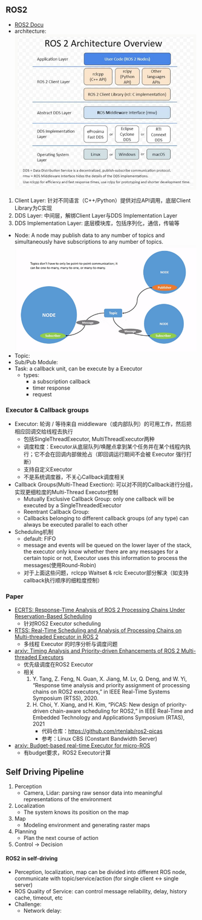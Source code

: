## ROS2
- [ROS2 Docu](https://docs.ros.org/en/galactic/index.html)
- architecture:  
![alt text](image\image1.png)
1. Client Layer: 针对不同语言（C++/Python）提供对应API调用，底层Client Library为C实现
2. DDS Layer: 中间层，解绑Client Layer与DDS Implementation Layer
3. DDS Implementation Layer: 底层模块库，包括序列化，通信，传输等
- Node: A node may publish data to any number of topics and simultaneously have subscriptions to any number of topics.  
![alt text](image\image2.png)
- Topic: 
- Sub/Pub Module: 
- Task: a callback unit, can be execute by a Executor
    - types:
        - a subscription callback
        - timer response
        - request
### Executor & Callback groups
- Executor: 轮询 / 等待来自 middleware（或内部队列）的可用工作，然后把相应回调交给线程去执行
    - 包括SingleThreadExecutor, MultiThreadExecutor两种
    - 调度粒度：Executor从底层队列/唤醒点拿到某个任务并在某个线程内执行；它不会在回调内部做抢占（即回调运行期间不会被 Executor 强行打断）
    - 支持自定义Executor
    - 不是系统调度器，不关心Callback调度相关
- Callback Groups(Multi-Thead Exection): 可以对不同的Callback进行分组，实现更细粒度的Multi-Thread Executor控制
    - Mutually Exclusive Callback Group: only one callback will be executed by a SingleThreadedExecutor
    - Reentrant Callback Group: 
    - Callbacks belonging to different callback groups (of any type) can always be executed parallel to each other
- Scheduling机制
    - default: FIFO
    - message and events will be queued on the lower layer of the stack, the executor only know whether there are any messages for a certain topic or not, Executor uses this information to process the messages(使用Round-Robin)
    - 对于上面这些问题，rclcpp Waitset & rclc Executor部分解决（如支持callback执行顺序的细粒度控制）
### Paper
- [ECRTS: Response-Time Analysis of ROS 2 Processing Chains Under Reservation-Based Scheduling](https://drops.dagstuhl.de/storage/00lipics/lipics-vol133-ecrts2019/LIPIcs.ECRTS.2019.6/LIPIcs.ECRTS.2019.6.pdf)
    - 针对ROS2 Executor scheduling
- [RTSS: Real-Time Scheduling and Analysis of Processing Chains on Multi-threaded Executor in ROS 2](https://ieeexplore.ieee.org/stamp/stamp.jsp?tp=&arnumber=9984791)
    - 多线程 Executor 的时序分析与调度问题
- [arxiv: Timing Analysis and Priority-driven Enhancements of ROS 2 Multi-threaded Executors](https://arxiv.org/pdf/2408.08440)
    - 优先级调度在ROS2 Executor
    - 相关
        1. Y. Tang, Z. Feng, N. Guan, X. Jiang, M. Lv, Q. Deng, and W. Yi, “Response time analysis and priority assignment of processing chains on ROS2 executors,” in IEEE Real-Time Systems Symposium (RTSS), 2020.
        2. H. Choi, Y. Xiang, and H. Kim, “PiCAS: New design of priority-driven chain-aware scheduling for ROS2,” in IEEE Real-Time and Embedded Technology and Applications Symposium (RTAS), 2021
            - 代码仓库：https://github.com/rtenlab/ros2-picas
            - 参考：Linux CBS (Constant Bandwidth Server)
- [arxiv: Budget-based real-time Executor for micro-ROS](https://arxiv.org/pdf/2105.05590)
    - 有budget要求，ROS2 Executor计算


## Self Driving Pipeline
1. Perception
    - Camera, Lidar: parsing raw sensor data into meaningful representations of the environment
2. Localization
    - The system knows its position on the map
3. Map
    - Modeling environment and generating raster maps
4. Planning
    - Plan the next course of action
5. Control -> Decision
#### ROS2 in self-driving
- Perception, localization, map can be divided into different ROS node, communicate with topic/service/action (for single client <-> single server)
- ROS Quality of Service: can control message reliability, delay, history cache, timeout, etc
- Challenge: 
    - Network delay: 
